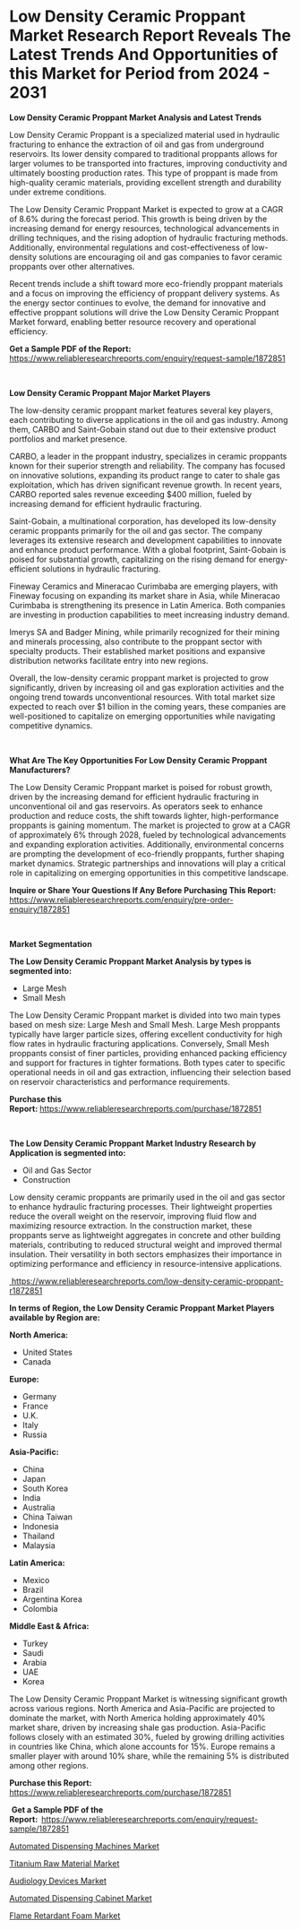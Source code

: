 <p><h1>Low Density Ceramic Proppant Market Research Report Reveals The Latest Trends And Opportunities of this Market for Period from 2024 - 2031</h1></p><p><strong>Low Density Ceramic Proppant Market Analysis and Latest Trends</strong></p>
<p><p>Low Density Ceramic Proppant is a specialized material used in hydraulic fracturing to enhance the extraction of oil and gas from underground reservoirs. Its lower density compared to traditional proppants allows for larger volumes to be transported into fractures, improving conductivity and ultimately boosting production rates. This type of proppant is made from high-quality ceramic materials, providing excellent strength and durability under extreme conditions.</p><p>The Low Density Ceramic Proppant Market is expected to grow at a CAGR of 8.6% during the forecast period. This growth is being driven by the increasing demand for energy resources, technological advancements in drilling techniques, and the rising adoption of hydraulic fracturing methods. Additionally, environmental regulations and cost-effectiveness of low-density solutions are encouraging oil and gas companies to favor ceramic proppants over other alternatives. </p><p>Recent trends include a shift toward more eco-friendly proppant materials and a focus on improving the efficiency of proppant delivery systems. As the energy sector continues to evolve, the demand for innovative and effective proppant solutions will drive the Low Density Ceramic Proppant Market forward, enabling better resource recovery and operational efficiency.</p></p>
<p><strong>Get a Sample PDF of the Report:&nbsp;</strong> <a href="https://www.reliableresearchreports.com/enquiry/request-sample/1872851?utm_campaign=13&utm_medium=2&utm_source=Github&utm_content=ia&utm_term=07112024&utm_id=low-density-ceramic-proppant">https://www.reliableresearchreports.com/enquiry/request-sample/1872851</a></p>
<p>&nbsp;</p>
<p><strong>Low Density Ceramic Proppant Major Market Players</strong></p>
<p><p>The low-density ceramic proppant market features several key players, each contributing to diverse applications in the oil and gas industry. Among them, CARBO and Saint-Gobain stand out due to their extensive product portfolios and market presence.</p><p>CARBO, a leader in the proppant industry, specializes in ceramic proppants known for their superior strength and reliability. The company has focused on innovative solutions, expanding its product range to cater to shale gas exploitation, which has driven significant revenue growth. In recent years, CARBO reported sales revenue exceeding $400 million, fueled by increasing demand for efficient hydraulic fracturing.</p><p>Saint-Gobain, a multinational corporation, has developed its low-density ceramic proppants primarily for the oil and gas sector. The company leverages its extensive research and development capabilities to innovate and enhance product performance. With a global footprint, Saint-Gobain is poised for substantial growth, capitalizing on the rising demand for energy-efficient solutions in hydraulic fracturing.</p><p>Fineway Ceramics and Mineracao Curimbaba are emerging players, with Fineway focusing on expanding its market share in Asia, while Mineracao Curimbaba is strengthening its presence in Latin America. Both companies are investing in production capabilities to meet increasing industry demand.</p><p>Imerys SA and Badger Mining, while primarily recognized for their mining and minerals processing, also contribute to the proppant sector with specialty products. Their established market positions and expansive distribution networks facilitate entry into new regions.</p><p>Overall, the low-density ceramic proppant market is projected to grow significantly, driven by increasing oil and gas exploration activities and the ongoing trend towards unconventional resources. With total market size expected to reach over $1 billion in the coming years, these companies are well-positioned to capitalize on emerging opportunities while navigating competitive dynamics.</p></p>
<p>&nbsp;</p>
<p><strong>What Are The Key Opportunities For Low Density Ceramic Proppant Manufacturers?</strong></p>
<p><p>The Low Density Ceramic Proppant market is poised for robust growth, driven by the increasing demand for efficient hydraulic fracturing in unconventional oil and gas reservoirs. As operators seek to enhance production and reduce costs, the shift towards lighter, high-performance proppants is gaining momentum. The market is projected to grow at a CAGR of approximately 6% through 2028, fueled by technological advancements and expanding exploration activities. Additionally, environmental concerns are prompting the development of eco-friendly proppants, further shaping market dynamics. Strategic partnerships and innovations will play a critical role in capitalizing on emerging opportunities in this competitive landscape.</p></p>
<p><strong>Inquire or Share Your Questions If Any Before Purchasing This Report:</strong> <a href="https://www.reliableresearchreports.com/enquiry/pre-order-enquiry/1872851?utm_campaign=13&utm_medium=2&utm_source=Github&utm_content=ia&utm_term=07112024&utm_id=low-density-ceramic-proppant">https://www.reliableresearchreports.com/enquiry/pre-order-enquiry/1872851</a></p>
<p>&nbsp;</p>
<p><strong>Market Segmentation</strong></p>
<p><strong>The Low Density Ceramic Proppant Market Analysis by types is segmented into:</strong></p>
<p><ul><li>Large Mesh</li><li>Small Mesh</li></ul></p>
<p><p>The Low Density Ceramic Proppant market is divided into two main types based on mesh size: Large Mesh and Small Mesh. Large Mesh proppants typically have larger particle sizes, offering excellent conductivity for high flow rates in hydraulic fracturing applications. Conversely, Small Mesh proppants consist of finer particles, providing enhanced packing efficiency and support for fractures in tighter formations. Both types cater to specific operational needs in oil and gas extraction, influencing their selection based on reservoir characteristics and performance requirements.</p></p>
<p><strong>Purchase this Report:&nbsp;</strong><a href="https://www.reliableresearchreports.com/purchase/1872851?utm_campaign=13&utm_medium=2&utm_source=Github&utm_content=ia&utm_term=07112024&utm_id=low-density-ceramic-proppant">https://www.reliableresearchreports.com/purchase/1872851</a></p>
<p>&nbsp;</p>
<p><strong>The Low Density Ceramic Proppant Market Industry Research by Application is segmented into:</strong></p>
<p><ul><li>Oil and Gas Sector</li><li>Construction</li></ul></p>
<p><p>Low density ceramic proppants are primarily used in the oil and gas sector to enhance hydraulic fracturing processes. Their lightweight properties reduce the overall weight on the reservoir, improving fluid flow and maximizing resource extraction. In the construction market, these proppants serve as lightweight aggregates in concrete and other building materials, contributing to reduced structural weight and improved thermal insulation. Their versatility in both sectors emphasizes their importance in optimizing performance and efficiency in resource-intensive applications.</p></p>
<p><a href="https://www.reliableresearchreports.com/low-density-ceramic-proppant-r1872851?utm_campaign=13&utm_medium=2&utm_source=Github&utm_content=ia&utm_term=07112024&utm_id=low-density-ceramic-proppant">&nbsp;https://www.reliableresearchreports.com/low-density-ceramic-proppant-r1872851</a></p>
<p><strong>In terms of Region, the Low Density Ceramic Proppant Market Players available by Region are:</strong></p>
<p>
    <p> <strong> North America: </strong>
        <ul>
            <li>United States</li>
            <li>Canada</li>
        </ul>
        </p> 
    <p> <strong> Europe: </strong>
        <ul>
            <li>Germany</li>
            <li>France</li>
            <li>U.K.</li>
            <li>Italy</li>
            <li>Russia</li>
        </ul>
        </p> 
    <p> <strong> Asia-Pacific: </strong>
        <ul>
            <li>China</li>
            <li>Japan</li>
            <li>South Korea</li>
            <li>India</li>
            <li>Australia</li>
            <li>China Taiwan</li>
            <li>Indonesia</li>
            <li>Thailand</li>
            <li>Malaysia</li>
        </ul>
        </p> 
    <p> <strong> Latin America: </strong>
        <ul>
            <li>Mexico</li>
            <li>Brazil</li>
            <li>Argentina Korea</li>
            <li>Colombia</li>
        </ul>
        </p> 
    <p> <strong> Middle East & Africa: </strong>
        <ul>
            <li>Turkey</li>
            <li>Saudi</li>
            <li>Arabia</li>
            <li>UAE</li>
            <li>Korea</li>
        </ul>
    </p>
    </p>
<p><p>The Low Density Ceramic Proppant Market is witnessing significant growth across various regions. North America and Asia-Pacific are projected to dominate the market, with North America holding approximately 40% market share, driven by increasing shale gas production. Asia-Pacific follows closely with an estimated 30%, fueled by growing drilling activities in countries like China, which alone accounts for 15%. Europe remains a smaller player with around 10% share, while the remaining 5% is distributed among other regions.</p></p>
<p><strong>Purchase this Report: </strong><a href="https://www.reliableresearchreports.com/purchase/1872851?utm_campaign=13&utm_medium=2&utm_source=Github&utm_content=ia&utm_term=07112024&utm_id=low-density-ceramic-proppant">https://www.reliableresearchreports.com/purchase/1872851</a></p>
<p>&nbsp;<strong>Get a Sample PDF of the Report:&nbsp;&nbsp;</strong><a href="https://www.reliableresearchreports.com/enquiry/request-sample/1872851?utm_campaign=13&utm_medium=2&utm_source=Github&utm_content=ia&utm_term=07112024&utm_id=low-density-ceramic-proppant">https://www.reliableresearchreports.com/enquiry/request-sample/1872851</a></p>
<p><strong></strong></p>
<p><p><a href="https://issuu.com/reportprime-2/docs/automated-dispensing-machines-marke_9c7941d58baced?utm_campaign=13&utm_medium=2&utm_source=Github&utm_content=ia&utm_term=07112024&utm_id=low-density-ceramic-proppant">Automated Dispensing Machines Market</a></p><p><a href="https://github.com/GenaGaines34/Market-Research-Report-List-1/blob/main/titanium-raw-material-market.md?utm_campaign=13&utm_medium=2&utm_source=Github&utm_content=ia&utm_term=07112024&utm_id=low-density-ceramic-proppant">Titanium Raw Material Market</a></p><p><a href="https://issuu.com/reportprime-2/docs/audiology-devices-market-size-2030._0f995b35d9cd62?utm_campaign=13&utm_medium=2&utm_source=Github&utm_content=ia&utm_term=07112024&utm_id=low-density-ceramic-proppant">Audiology Devices Market</a></p><p><a href="https://issuu.com/reportprime-2/docs/automated-dispensing-cabinet-market_2c4532be904ada?utm_campaign=13&utm_medium=2&utm_source=Github&utm_content=ia&utm_term=07112024&utm_id=low-density-ceramic-proppant">Automated Dispensing Cabinet Market</a></p><p><a href="https://github.com/shauntarfpso/Market-Research-Report-List-1/blob/main/flame-retardant-foam-market.md?utm_campaign=13&utm_medium=2&utm_source=Github&utm_content=ia&utm_term=07112024&utm_id=low-density-ceramic-proppant">Flame Retardant Foam Market</a></p></p>